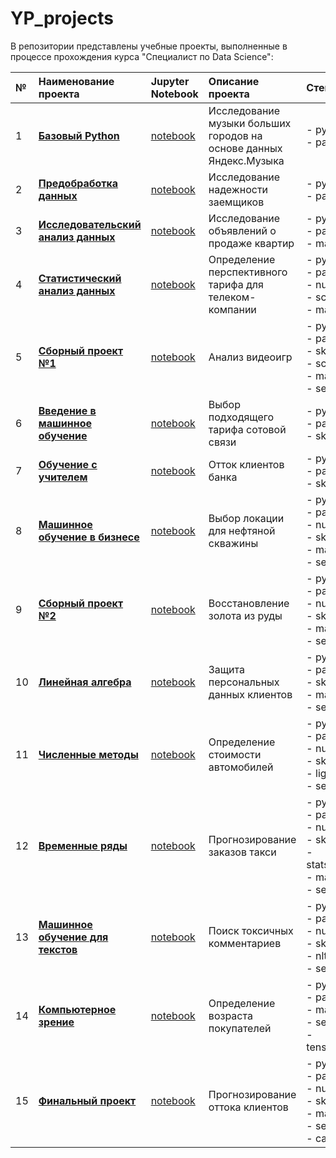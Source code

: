 # YP_projects

В репозитории представлены учебные проекты, выполненные в процессе прохождения курса "Специалист по Data Science":


| № | **Наименование проекта** | **Jupyter Notebook** | **Описание проекта** |        **Стек**  |  
|:--|:-----------|:---------------------|:-------------|:----------------|  
| 1 | [**Базовый Python**](https://github.com/following-the-rabbit/YP_projects/blob/main/01_Base_Python/README.md) | [notebook](https://nbviewer.org/github/following-the-rabbit/YP_projects/blob/main/01_Base_Python/big_cities_music_research.ipynb) | Исследование музыки больших городов на основе данных Яндекс.Музыка | - python<br>- pandas |
| 2 | [**Предобработка данных**](https://github.com/following-the-rabbit/YP_projects/blob/main/02_Data_Preprocessing/README.md) | [notebook](https://nbviewer.org/github/following-the-rabbit/YP_projects/blob/main/02_Data_Preprocessing/borrower_reliability_research.ipynb) | Исследование надежности заемщиков | - python<br>- pandas |
| 3 | [**Исследовательский анализ данных**](https://github.com/following-the-rabbit/YP_projects/blob/main/03_Exploratory_Data_Analysis/README.md) | [notebook](https://nbviewer.org/github/following-the-rabbit/YP_projects/blob/main/03_Exploratory_Data_Analysis/apartment_sales_research.ipynb) | Исследование объявлений о продаже квартир | - python<br>- pandas<br>- matplotlib |  
| 4 | [**Статистический анализ данных**](https://github.com/following-the-rabbit/YP_projects/blob/main/04_Statistical_Data_Analysis/README.md) | [notebook](https://nbviewer.org/github/following-the-rabbit/YP_projects/blob/main/04_Statistical_Data_Analysis/choice_of_mobile_tariff.ipynb) | Определение перспективного тарифа для телеком-компании | - python<br>- pandas<br>- numpy<br>- scipy<br>- matplotlib |  
| 5 | [**Сборный проект №1**](https://github.com/following-the-rabbit/YP_projects/blob/main/05_Integreted_Project_1/README.md) | [notebook](https://nbviewer.org/github/following-the-rabbit/YP_projects/blob/main/05_Integreted_Project_1/game_sales_analysis.ipynb) | Анализ видеоигр | - python<br>- pandas<br>- sklearn<br>- scipy<br>- matplotlib<br>- seaborn |  
| 6 | [**Введение в машинное обучение**](https://github.com/following-the-rabbit/YP_projects/tree/main/06_Intro_to_Machine_Learning/README.md) | [notebook](https://nbviewer.org/github/following-the-rabbit/YP_projects/blob/main/06_Intro_to_Machine_Learning/choosing__the_right_cellular_plan.ipynb) | Выбор подходящего тарифа сотовой связи | - python<br>- pandas<br>- sklearn |  
| 7 | [**Обучение с учителем**](https://github.com/following-the-rabbit/YP_projects/blob/main/07_Supervised_Learning/README.md) | [notebook](https://nbviewer.org/github/following-the-rabbit/YP_projects/blob/main/07_Supervised_Learning/churn_bank_clients.ipynb) | Отток клиентов банка | - python<br>- pandas<br>- sklearn |  
| 8 | [**Машинное обучение в бизнесе**](https://github.com/following-the-rabbit/YP_projects/blob/main/08_Machine_Learning_in_Bisiness/README.md) | [notebook](https://nbviewer.org/github/following-the-rabbit/YP_projects/blob/main/08_Machine_Learning_in_Bisiness/choice_oil_well_location.ipynb) | Выбор локации для нефтяной скважины | - python<br>- pandas<br>- numpy<br>- sklearn<br>- matplotlib<br>- seaborn |  
| 9 | [**Сборный проект №2**](https://github.com/following-the-rabbit/YP_projects/blob/main/09_Integreted_Project_2/README.md) | [notebook](https://nbviewer.org/github/following-the-rabbit/YP_projects/blob/main/09_Integreted_Project_2/recovery__gold_of_from_ore.ipynb) | Восстановление золота из руды | - python<br>- pandas<br>- numpy<br>- sklearn<br>- matplotlib<br>- seaborn |  
| 10 | [**Линейная алгебра**](https://github.com/following-the-rabbit/YP_projects/tree/main/10_Linear_Algebra) | [notebook](https://nbviewer.org/github/following-the-rabbit/YP_projects/blob/main/10_Linear_Algebra/protection_personal_data_clients.ipynb) | Защита персональных данных клиентов | - python<br>- pandas<br>- sklearn<br>- matplotlib<br>- seaborn |  
| 11 | [**Численные методы**](https://github.com/following-the-rabbit/YP_projects/blob/main/11_Numerical_Methods/README.md) | [notebook](https://nbviewer.org/github/following-the-rabbit/YP_projects/blob/main/11_Numerical_Methods/car_valuation.ipynb) | Определение стоимости автомобилей | - python<br>- pandas<br>- numpy<br>- sklearn<br>- lightgbm<br>- seaborn |  
| 12 | [**Временные ряды**](https://github.com/following-the-rabbit/YP_projects/blob/main/12_Time_Series/README.md) | [notebook](https://nbviewer.org/github/following-the-rabbit/YP_projects/blob/main/12_Time_Series/forecasting_taxi_orders.ipynb) | Прогнозирование заказов такси | - python<br>- pandas<br>- numpy<br>- sklearn<br>- statsmodels<br>- matplotlib<br>- seaborn |  
| 13 | [**Машинное обучение для текстов**](https://github.com/following-the-rabbit/YP_projects/blob/main/13_Machine_Learning_for_Texts/README.md) | [notebook](https://nbviewer.org/github/following-the-rabbit/YP_projects/blob/main/13_Machine_Learning_for_Texts/detection_of_toxic_comments.ipynb) | Поиск токсичных комментариев | - python<br>- pandas<br>- numpy<br>- sklearn<br>- nltk<br>- seaborn |
| 14 | [**Компьютерное зрение**](https://github.com/following-the-rabbit/YP_projects/tree/main/14_Computer_Vision/README.md) | [notebook](https://nbviewer.org/github/following-the-rabbit/YP_projects/blob/main/14_Computer_Vision/determining_the_age_of_buyers.ipynb) | Определение возраста покупателей | - python<br>- pandas<br>- matplotlib<br>- seaborn<br>- tensorflow | 
| 15 | [**Финальный проект**](https://github.com/following-the-rabbit/YP_projects/blob/main/15_Final_Project/README.md) | [notebook](https://nbviewer.org/github/following-the-rabbit/YP_projects/blob/main/15_Final_Project/customer_churn_forecast.ipynb) | Прогнозирование оттока клиентов | - python<br>- pandas<br>- numpy<br>- sklearn<br>- matplotlib<br>- seaborn<br>- catboost |
